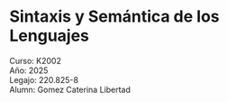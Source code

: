 # Sintaxis y Semántica de los Lenguajes
Curso: K2002\
Año: 2025\
Legajo: 220.825-8\
Alumn: Gomez Caterina Libertad
